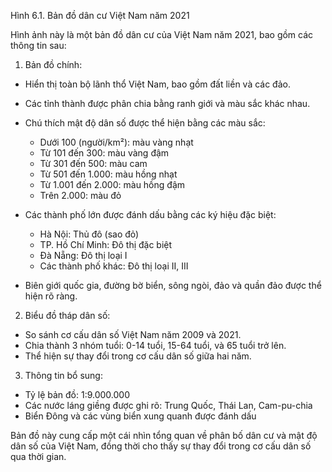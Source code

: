 Hình 6.1. Bản đồ dân cư Việt Nam năm 2021

Hình ảnh này là một bản đồ dân cư của Việt Nam năm 2021, bao gồm các thông tin sau:

1. Bản đồ chính:
- Hiển thị toàn bộ lãnh thổ Việt Nam, bao gồm đất liền và các đảo.
- Các tỉnh thành được phân chia bằng ranh giới và màu sắc khác nhau.
- Chú thích mật độ dân số được thể hiện bằng các màu sắc:
  + Dưới 100 (người/km²): màu vàng nhạt
  + Từ 101 đến 300: màu vàng đậm
  + Từ 301 đến 500: màu cam
  + Từ 501 đến 1.000: màu hồng nhạt
  + Từ 1.001 đến 2.000: màu hồng đậm
  + Trên 2.000: màu đỏ

- Các thành phố lớn được đánh dấu bằng các ký hiệu đặc biệt:
  + Hà Nội: Thủ đô (sao đỏ)
  + TP. Hồ Chí Minh: Đô thị đặc biệt
  + Đà Nẵng: Đô thị loại I
  + Các thành phố khác: Đô thị loại II, III

- Biên giới quốc gia, đường bờ biển, sông ngòi, đảo và quần đảo được thể hiện rõ ràng.

2. Biểu đồ tháp dân số:
- So sánh cơ cấu dân số Việt Nam năm 2009 và 2021.
- Chia thành 3 nhóm tuổi: 0-14 tuổi, 15-64 tuổi, và 65 tuổi trở lên.
- Thể hiện sự thay đổi trong cơ cấu dân số giữa hai năm.

3. Thông tin bổ sung:
- Tỷ lệ bản đồ: 1:9.000.000
- Các nước láng giềng được ghi rõ: Trung Quốc, Thái Lan, Cam-pu-chia
- Biển Đông và các vùng biển xung quanh được đánh dấu

Bản đồ này cung cấp một cái nhìn tổng quan về phân bố dân cư và mật độ dân số của Việt Nam, đồng thời cho thấy sự thay đổi trong cơ cấu dân số qua thời gian.